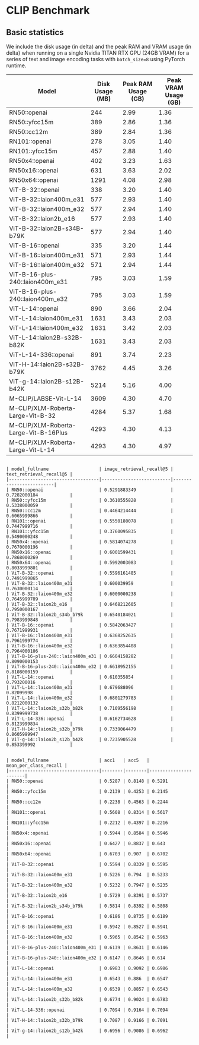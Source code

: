 # CLIP Benchmark

## Basic statistics

We include the disk usage (in delta) and the peak RAM and VRAM usage (in delta) when running on a single Nvidia TITAN RTX GPU (24GB VRAM) for a series of text and image encoding tasks with `batch_size=8` using PyTorch runtime.

| Model                                 | Disk Usage (MB) | Peak RAM Usage (GB) | Peak VRAM Usage (GB) |
|---------------------------------------|-----------------|---------------------|----------------------|
| RN50::openai                          | 244             | 2.99                | 1.36                 |
| RN50::yfcc15m                         | 389             | 2.86                | 1.36                 |
| RN50::cc12m                           | 389             | 2.84                | 1.36                 |
| RN101::openai                         | 278             | 3.05                | 1.40                 |
| RN101::yfcc15m                        | 457             | 2.88                | 1.40                 |
| RN50x4::openai                        | 402             | 3.23                | 1.63                 |
| RN50x16::openai                       | 631             | 3.63                | 2.02                 |
| RN50x64::openai                       | 1291            | 4.08                | 2.98                 |
| ViT-B-32::openai                      | 338             | 3.20                | 1.40                 |
| ViT-B-32::laion400m_e31               | 577             | 2.93                | 1.40                 |
| ViT-B-32::laion400m_e32               | 577             | 2.94                | 1.40                 |
| ViT-B-32::laion2b_e16                 | 577             | 2.93                | 1.40                 |
| ViT-B-32::laion2B-s34B-b79K           | 577             | 2.94                | 1.40                 |
| ViT-B-16::openai                      | 335             | 3.20                | 1.44                 |
| ViT-B-16::laion400m_e31               | 571             | 2.93                | 1.44                 |
| ViT-B-16::laion400m_e32               | 571             | 2.94                | 1.44                 |
| ViT-B-16-plus-240::laion400m_e31      | 795             | 3.03                | 1.59                 |
| ViT-B-16-plus-240::laion400m_e32      | 795             | 3.03                | 1.59                 |
| ViT-L-14::openai                      | 890             | 3.66                | 2.04                 |
| ViT-L-14::laion400m_e31               | 1631            | 3.43                | 2.03                 |
| ViT-L-14::laion400m_e32               | 1631            | 3.42                | 2.03                 |
| ViT-L-14::laion2B-s32B-b82K           | 1631            | 3.43                | 2.03                 |
| ViT-L-14-336::openai                  | 891             | 3.74                | 2.23                 |
| ViT-H-14::laion2B-s32B-b79K           | 3762            | 4.45                | 3.26                 |
| ViT-g-14::laion2B-s12B-b42K           | 5214            | 5.16                | 4.00                 |
| M-CLIP/LABSE-Vit-L-14                 | 3609            | 4.30                | 4.70                 |
| M-CLIP/XLM-Roberta-Large-Vit-B-32     | 4284            | 5.37                | 1.68                 |
| M-CLIP/XLM-Roberta-Large-Vit-B-16Plus | 4293            | 4.30                | 4.13                 |
| M-CLIP/XLM-Roberta-Large-Vit-L-14     | 4293            | 4.30                | 4.97                 |
 

````{dropdown} Zero-shot retrieval: MS COCO Captions

| model_fullname                   | image_retrieval_recall@5 | text_retrieval_recall@5 |
|----------------------------------|--------------------------|-------------------------|
| RN50::openai                     | 0.5291883349             | 0.7282000184            |
| RN50::yfcc15m                    | 0.3610555828             | 0.5338000059            |
| RN50::cc12m                      | 0.4464214444             | 0.6065999866            |
| RN101::openai                    | 0.5550180078             | 0.7447999716            |
| RN101::yfcc15m                   | 0.3760095835             | 0.5490000248            |
| RN50x4::openai                   | 0.5814074278             | 0.7670000196            |
| RN50x16::openai                  | 0.6001599431             | 0.7868000269            |
| RN50x64::openai                  | 0.5992003083             | 0.8033999801            |
| ViT-B-32::openai                 | 0.5596161485             | 0.7491999865            |
| ViT-B-32::laion400m_e31          | 0.600039959              | 0.7630000114            |
| ViT-B-32::laion400m_e32          | 0.6000000238             | 0.7645999789            |
| ViT-B-32::laion2b_e16            | 0.6468212605             | 0.7950000167            |
| ViT-B-32::laion2b_s34b_b79k      | 0.6540184021             | 0.7983999848            |
| ViT-B-16::openai                 | 0.5842063427             | 0.7671999931            |
| ViT-B-16::laion400m_e31          | 0.6368252635             | 0.7961999774            |
| ViT-B-16::laion400m_e32          | 0.6363854408             | 0.7964000106            |
| ViT-B-16-plus-240::laion400m_e31 | 0.6604158282             | 0.8090000153            |
| ViT-B-16-plus-240::laion400m_e32 | 0.6618952155             | 0.8108000159            |
| ViT-L-14::openai                 | 0.610355854              | 0.793200016             |
| ViT-L-14::laion400m_e31          | 0.679688096              | 0.82099998              |
| ViT-L-14::laion400m_e32          | 0.6801279783             | 0.8212000132            |
| ViT-L-14::laion2b_s32b_b82k      | 0.7109556198             | 0.8399999738            |
| ViT-L-14-336::openai             | 0.6162734628             | 0.8123999834            |
| ViT-H-14::laion2b_s32b_b79k      | 0.7339064479             | 0.8605999947            |
| ViT-g-14::laion2b_s12b_b42k      | 0.7235905528             | 0.853399992             |

````

````{dropdown} Zero-shot classification: ImageNetV2

| model_fullname                   | acc1   | acc5   | mean_per_class_recall |
|----------------------------------|--------|--------|-----------------------|
| RN50::openai                     | 0.5287 | 0.8148 | 0.5291                |
| RN50::yfcc15m                    | 0.2139 | 0.4253 | 0.2145                |
| RN50::cc12m                      | 0.2238 | 0.4563 | 0.2244                |
| RN101::openai                    | 0.5608 | 0.8314 | 0.5617                |
| RN101::yfcc15m                   | 0.2212 | 0.4397 | 0.2216                |
| RN50x4::openai                   | 0.5944 | 0.8584 | 0.5946                |
| RN50x16::openai                  | 0.6427 | 0.8837 | 0.643                 |
| RN50x64::openai                  | 0.6703 | 0.907  | 0.6702                |
| ViT-B-32::openai                 | 0.5594 | 0.8339 | 0.5595                |
| ViT-B-32::laion400m_e31          | 0.5226 | 0.794  | 0.5233                |
| ViT-B-32::laion400m_e32          | 0.5232 | 0.7947 | 0.5235                |
| ViT-B-32::laion2b_e16            | 0.5729 | 0.8391 | 0.5737                |
| ViT-B-32::laion2b_s34b_b79k      | 0.5814 | 0.8392 | 0.5808                |
| ViT-B-16::openai                 | 0.6186 | 0.8735 | 0.6189                |
| ViT-B-16::laion400m_e31          | 0.5942 | 0.8527 | 0.5941                |
| ViT-B-16::laion400m_e32          | 0.5965 | 0.8542 | 0.5963                |
| ViT-B-16-plus-240::laion400m_e31 | 0.6139 | 0.8631 | 0.6146                |
| ViT-B-16-plus-240::laion400m_e32 | 0.6147 | 0.8646 | 0.614                 |
| ViT-L-14::openai                 | 0.6983 | 0.9092 | 0.6986                |
| ViT-L-14::laion400m_e31          | 0.6543 | 0.886  | 0.6547                |
| ViT-L-14::laion400m_e32          | 0.6539 | 0.8857 | 0.6543                |
| ViT-L-14::laion2b_s32b_b82k      | 0.6774 | 0.9024 | 0.6783                |
| ViT-L-14-336::openai             | 0.7094 | 0.9164 | 0.7094                |
| ViT-H-14::laion2b_s32b_b79k      | 0.7087 | 0.9166 | 0.7091                |
| ViT-g-14::laion2b_s12b_b42k      | 0.6956 | 0.9086 | 0.6962                |

````